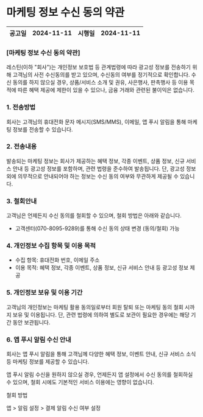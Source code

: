 # 마케팅 정보 수신 동의 약관

| **공고일** | **2024-11-11** | **시행일** | **2024-11-11** |
| --- | --- | --- | --- |

### **[마케팅 정보 수신 동의 약관]**

레스틴(이하 "회사")는 개인정보 보호법 등 관계법령에 따라 광고성 정보를 전송하기 위해 고객님의 사전 수신동의를 받고 있으며, 수신동의 여부를 정기적으로 확인합니다. 수신 동의를 하지 않으실 경우, 상품/서비스 소개 및 권유, 사은행사, 판촉행사 등 이용 목적에 따른 혜택 제공에 제한이 있을 수 있으나, 금융 거래와 관련된 불이익은 없습니다.

### 1. 전송방법

회사는 고객님의 휴대전화 문자 메시지(SMS/MMS), 이메일, 앱 푸시 알림을 통해 마케팅 정보를 전송할 수 있습니다.

### 2. 전송내용

발송되는 마케팅 정보는 회사가 제공하는 혜택 정보, 각종 이벤트, 상품 정보, 신규 서비스 안내 등 광고성 정보를 포함하며, 관련 법령을 준수하여 발송됩니다. 단, 광고성 정보 외에 의무적으로 안내되어야 하는 정보는 수신 동의 여부와 무관하게 제공될 수 있습니다.

### 3. 철회안내

고객님은 언제든지 수신 동의를 철회할 수 있으며, 철회 방법은 아래와 같습니다.

- 고객센터(070-8095-9289)를 통해 수신 동의 상태 변경 (동의/철회) 가능

### 4. 개인정보 수집 항목 및 이용 목적

- 수집 항목: 휴대전화 번호, 이메일 주소
- 이용 목적: 혜택 정보, 각종 이벤트, 상품 정보, 신규 서비스 안내 등 광고성 정보 제공

### 5. 개인정보 보유 및 이용 기간

고객님의 개인정보는 마케팅 활용 동의일로부터 회원 탈퇴 또는 마케팅 동의 철회 시까지 보유 및 이용됩니다. 단, 관련 법령에 의하여 별도로 보관이 필요한 경우에는 해당 기간 동안 보관됩니다.

### 6. 앱 푸시 알림 수신 안내

회사는 앱 푸시 알림을 통해 고객님께 다양한 혜택 정보, 이벤트 안내, 신규 서비스 소식 등 마케팅 정보를 제공할 수 있습니다.

앱 푸시 알림 수신을 원하지 않으실 경우, 언제든지 앱 설정에서 수신 동의를 철회하실 수 있으며, 철회 시에도 기본적인 서비스 이용에는 영향이 없습니다.

철회 방법

앱 > 알림 설정 > 결제 알림 수신 여부 설정